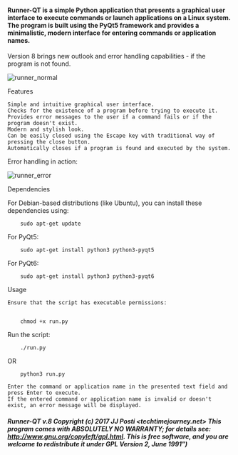 
#### Runner-QT is a simple Python application that presents a graphical user interface to execute commands or launch applications on a Linux system. The program is built using the PyQt5 framework and provides a minimalistic, modern interface for entering commands or application names.

Version 8 brings new outlook and error handling capabilities - if the program is not found.

![runner_normal](https://github.com/postman721/Runner-QT/assets/29865797/430f3e8f-61aa-4ce2-85c2-7d3f087a08a2)

Features

    Simple and intuitive graphical user interface.
    Checks for the existence of a program before trying to execute it.
    Provides error messages to the user if a command fails or if the program doesn't exist.
    Modern and stylish look.
    Can be easily closed using the Escape key with traditional way of pressing the close button.
    Automatically closes if a program is found and executed by the system.

Error handling in action:

![runner_error](https://github.com/postman721/Runner-QT/assets/29865797/410efdf0-5c73-4051-b677-6b8906006311)

Dependencies

For Debian-based distributions (like Ubuntu), you can install these dependencies using:


		sudo apt-get update

For PyQt5:   

		sudo apt-get install python3 python3-pyqt5
  
For PyQt6:   

		sudo apt-get install python3 python3-pyqt6


Usage

    Ensure that the script has executable permissions:


		chmod +x run.py

Run the script:

		./run.py
OR

		python3 run.py

    Enter the command or application name in the presented text field and press Enter to execute.
    If the entered command or application name is invalid or doesn't exist, an error message will be displayed.

##### Runner-QT v.8 Copyright (c) 2017 JJ Posti <techtimejourney.net> This program comes with ABSOLUTELY NO WARRANTY;  for details see: http://www.gnu.org/copyleft/gpl.html.  This is free software, and you are welcome to redistribute it under  GPL Version 2, June 1991")
